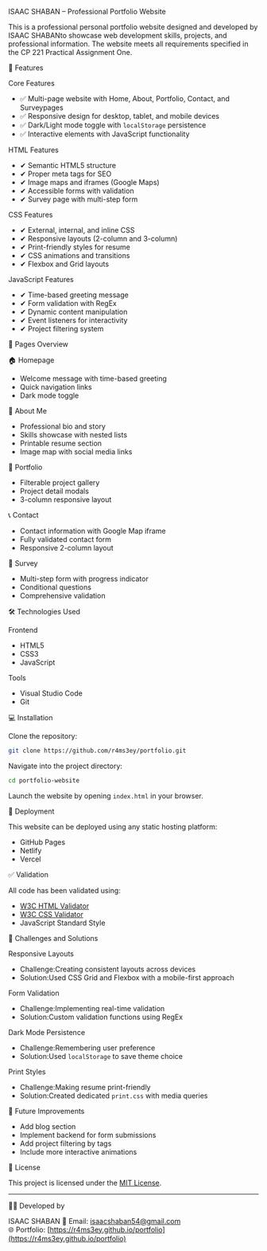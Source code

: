  ISAAC SHABAN – Professional Portfolio Website

This is a professional personal portfolio website designed and developed by ISAAC SHABANto showcase web development skills, projects, and professional information. The website meets all requirements specified in the CP 221 Practical Assignment One.


🚀 Features

Core Features
- ✅ Multi-page website with Home, About, Portfolio, Contact, and Surveypages  
- ✅ Responsive design for desktop, tablet, and mobile devices  
- ✅ Dark/Light mode toggle with `localStorage` persistence  
- ✅ Interactive elements with JavaScript functionality  

HTML Features
- ✔ Semantic HTML5 structure  
- ✔ Proper meta tags for SEO  
- ✔ Image maps and iframes (Google Maps)  
- ✔ Accessible forms with validation  
- ✔ Survey page with multi-step form  

CSS Features
- ✔ External, internal, and inline CSS  
- ✔ Responsive layouts (2-column and 3-column)  
- ✔ Print-friendly styles for resume  
- ✔ CSS animations and transitions  
- ✔ Flexbox and Grid layouts  

JavaScript Features
- ✔ Time-based greeting message  
- ✔ Form validation with RegEx  
- ✔ Dynamic content manipulation  
- ✔ Event listeners for interactivity  
- ✔ Project filtering system  



🧭 Pages Overview

🏠 Homepage
- Welcome message with time-based greeting  
- Quick navigation links  
- Dark mode toggle  

👤 About Me
- Professional bio and story  
- Skills showcase with nested lists  
- Printable resume section  
- Image map with social media links  

💼 Portfolio
- Filterable project gallery  
- Project detail modals  
- 3-column responsive layout  

📞 Contact
- Contact information with Google Map iframe  
- Fully validated contact form  
- Responsive 2-column layout  

📝 Survey
- Multi-step form with progress indicator  
- Conditional questions  
- Comprehensive validation  



🛠 Technologies Used

Frontend
- HTML5  
- CSS3  
- JavaScript  

Tools
- Visual Studio Code  
- Git  



💻 Installation

Clone the repository:

```bash
git clone https://github.com/r4ms3ey/portfolio.git
```

Navigate into the project directory:

```bash
cd portfolio-website
```

Launch the website by opening `index.html` in your browser.



🚀 Deployment

This website can be deployed using any static hosting platform:

- GitHub Pages  
- Netlify  
- Vercel  



✅ Validation

All code has been validated using:

- [W3C HTML Validator](https://validator.w3.org/)  
- [W3C CSS Validator](https://jigsaw.w3.org/css-validator/)  
- JavaScript Standard Style  



🧠 Challenges and Solutions

Responsive Layouts
- Challenge:Creating consistent layouts across devices  
- Solution:Used CSS Grid and Flexbox with a mobile-first approach  

Form Validation
- Challenge:Implementing real-time validation  
- Solution:Custom validation functions using RegEx  

Dark Mode Persistence
- Challenge:Remembering user preference  
- Solution:Used `localStorage` to save theme choice  

Print Styles
- Challenge:Making resume print-friendly  
- Solution:Created dedicated `print.css` with media queries  



🔮 Future Improvements

- Add blog section  
- Implement backend for form submissions  
- Add project filtering by tags  
- Include more interactive animations  



📄 License

This project is licensed under the [MIT License](LICENSE).

---

👨‍💻 Developed by

ISAAC SHABAN 
📧 Email: [isaacshaban54@gmail.com](mailto:isaacshaban54@gmail.com)  
🌐 Portfolio: [https://r4ms3ey.github.io/portfolio](https://r4ms3ey.github.io/portfolio)
